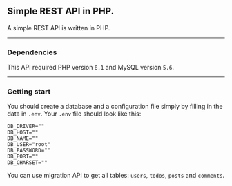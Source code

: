 ## Simple REST API in PHP.

A simple REST API is written in PHP.

---

### Dependencies

This API required PHP version `8.1` and MySQL version `5.6`.

---

### Getting start

You should create a database and a configuration file simply 
by filling in the data in `.env`. Your `.env` file should look
like this:

    DB_DRIVER=""
    DB_HOST=""
    DB_NAME=""
    DB_USER="root"
    DB_PASSWORD=""
    DB_PORT=""
    DB_CHARSET=""

You can use migration API to get all tables: `users`, `todos`,
`posts` and `comments`. 
